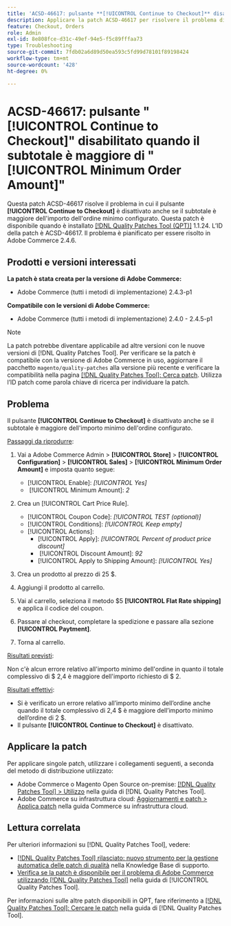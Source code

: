 ```yaml
---
title: 'ACSD-46617: pulsante **[!UICONTROL Continue to Checkout]** disattivato quando il subtotale è maggiore dell''importo minimo dell''ordine configurato'
description: Applicare la patch ACSD-46617 per risolvere il problema di Adobe Commerce in cui il pulsante **[!UICONTROL Continue to Checkout]** è disattivato anche se il subtotale è maggiore dell'importo dell'ordine minimo configurato.
feature: Checkout, Orders
role: Admin
exl-id: 8e808fce-d31c-49ef-94e5-f5c89fffaa73
type: Troubleshooting
source-git-commit: 7fdb02a6d89d50ea593c5fd99d78101f89198424
workflow-type: tm+mt
source-wordcount: '428'
ht-degree: 0%

---
```


# ACSD-46617: pulsante &quot;[!UICONTROL Continue to Checkout]&quot; disabilitato quando il subtotale è maggiore di &quot;[!UICONTROL Minimum Order Amount]&quot;

Questa patch ACSD-46617 risolve il problema in cui il pulsante **[!UICONTROL Continue to Checkout]** è disattivato anche se il subtotale è maggiore dell&#39;importo dell&#39;ordine minimo configurato. Questa patch è disponibile quando è installato [[!DNL Quality Patches Tool (QPT)]](https://experienceleague.adobe.com/en/docs/commerce-operations/tools/quality-patches-tool/quality-patches-tool-to-self-serve-quality-patches) 1.1.24. L’ID della patch è ACSD-46617. Il problema è pianificato per essere risolto in Adobe Commerce 2.4.6.

## Prodotti e versioni interessati

**La patch è stata creata per la versione di Adobe Commerce:**

* Adobe Commerce (tutti i metodi di implementazione) 2.4.3-p1

**Compatibile con le versioni di Adobe Commerce:**

* Adobe Commerce (tutti i metodi di implementazione) 2.4.0 - 2.4.5-p1

>[!NOTE]
>
>La patch potrebbe diventare applicabile ad altre versioni con le nuove versioni di [!DNL Quality Patches Tool]. Per verificare se la patch è compatibile con la versione di Adobe Commerce in uso, aggiornare il pacchetto `magento/quality-patches` alla versione più recente e verificare la compatibilità nella pagina [[!DNL Quality Patches Tool]: Cerca patch](https://experienceleague.adobe.com/tools/commerce-quality-patches/index.html). Utilizza l’ID patch come parola chiave di ricerca per individuare la patch.

## Problema

Il pulsante **[!UICONTROL Continue to Checkout]** è disattivato anche se il subtotale è maggiore dell&#39;importo minimo dell&#39;ordine configurato.

<u>Passaggi da riprodurre</u>:

1. Vai a Adobe Commerce Admin > **[!UICONTROL Store]** > **[!UICONTROL Configuration]** > **[!UICONTROL Sales]** > **[!UICONTROL Minimum Order Amount]** e imposta quanto segue:
   * [!UICONTROL Enable]: *[!UICONTROL Yes]*
   * &#x200B;
     [!UICONTROL Minimum Amount]: *2*

1. Crea un [!UICONTROL Cart Price Rule].
   * [!UICONTROL Coupon Code]: *[!UICONTROL TEST (optional)]*
   * [!UICONTROL Conditions]: *[!UICONTROL Keep empty]*
   * [!UICONTROL Actions]:
      * [!UICONTROL Apply]: *[!UICONTROL Percent of product price discount]*
      * &#x200B;
        [!UICONTROL Discount Amount]: *92*
      * [!UICONTROL Apply to Shipping Amount]: *[!UICONTROL Yes]*
1. Crea un prodotto al prezzo di 25 $.
1. Aggiungi il prodotto al carrello.
1. Vai al carrello, seleziona il metodo $5 **[!UICONTROL Flat Rate shipping]** e applica il codice del coupon.
1. Passare al checkout, completare la spedizione e passare alla sezione **[!UICONTROL Paytment]**.
1. Torna al carrello.

<u>Risultati previsti</u>:

Non c&#39;è alcun errore relativo all&#39;importo minimo dell&#39;ordine in quanto il totale complessivo di $ 2,4 è maggiore dell&#39;importo richiesto di $ 2.

<u>Risultati effettivi</u>:

* Si è verificato un errore relativo all’importo minimo dell’ordine anche quando il totale complessivo di 2,4 $ è maggiore dell’importo minimo dell’ordine di 2 $.
* Il pulsante **[!UICONTROL Continue to Checkout]** è disattivato.

## Applicare la patch

Per applicare singole patch, utilizzare i collegamenti seguenti, a seconda del metodo di distribuzione utilizzato:

* Adobe Commerce o Magento Open Source on-premise: [[!DNL Quality Patches Tool] > Utilizzo](/help/tools/quality-patches-tool/usage.md) nella guida di [!DNL Quality Patches Tool].
* Adobe Commerce su infrastruttura cloud: [Aggiornamenti e patch > Applica patch](https://experienceleague.adobe.com/docs/commerce-cloud-service/user-guide/develop/upgrade/apply-patches.html) nella guida Commerce su infrastruttura cloud.

## Lettura correlata

Per ulteriori informazioni su [!DNL Quality Patches Tool], vedere:

* [[!DNL Quality Patches Tool] rilasciato: nuovo strumento per la gestione automatica delle patch di qualità](https://experienceleague.adobe.com/en/docs/commerce-operations/tools/quality-patches-tool/quality-patches-tool-to-self-serve-quality-patches) nella Knowledge Base di supporto.
* [Verifica se la patch è disponibile per il problema di Adobe Commerce utilizzando  [!DNL Quality Patches Tool]](/help/tools/quality-patches-tool/patches-available-in-qpt/check-patch-for-magento-issue-with-magento-quality-patches.md) nella guida di [!UICONTROL Quality Patches Tool].


Per informazioni sulle altre patch disponibili in QPT, fare riferimento a [[!DNL Quality Patches Tool]: Cercare le patch](https://experienceleague.adobe.com/tools/commerce-quality-patches/index.html) nella guida di [!DNL Quality Patches Tool].
